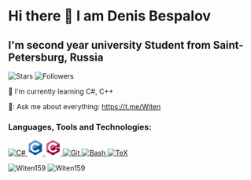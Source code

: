 # Hi there 👋 I am Denis Bespalov
## I'm second year university Student from Saint-Petersburg, Russia

<!-- Badges -->
![Stars](https://img.shields.io/github/stars/Witen159)
![Followers](https://img.shields.io/github/followers/Witen159)

:seedling: I'm currently learning C#, C++

📧: Ask me about everything: https://t.me/Witen

### Languages, Tools and Technologies:

<!-- TEMPLATE:
<a href="HERE_GOES_URL" target="_blank"> <img src="HERE_GOES_LOGO" alt="HERE_GOES_ALT_TEXT" height="32"/> </a>
-->

<p>
<!-- C# --><a href="https://dotnet.microsoft.com/languages/csharp" target="_blank"> <img src="https://github.com/abranhe/programming-languages-logos/blob/master/src/csharp/csharp.svg" alt="C#" height="32"/> </a>
<!-- C --><a href="https://www.cprogramming.com/" target="_blank"> <img src="https://raw.githubusercontent.com/devicons/devicon/master/icons/c/c-original.svg" alt="C" height="32"/> </a>
<!-- C++ --><a href="https://www.w3schools.com/cpp/" target="_blank"> <img src="https://raw.githubusercontent.com/devicons/devicon/master/icons/cplusplus/cplusplus-original.svg" alt="C++" height="32"/> </a>
<!-- Git --><a href="https://git-scm.com/" target="_blank"> <img src="https://www.vectorlogo.zone/logos/git-scm/git-scm-icon.svg" alt="Git" height="32"/> </a>
<!-- Bash --><a href="https://www.gnu.org/software/bash/" target="_blank"> <img src="https://www.vectorlogo.zone/logos/gnu_bash/gnu_bash-icon.svg" alt="Bash" height="32"/> </a>
<!-- TeX --><a href="https://tug.org/" target="_blank"> <img src="https://upload.wikimedia.org/wikipedia/commons/thumb/6/68/TeX_logo.svg/1920px-TeX_logo.svg.png" alt="TeX" height="32"/> </a>

<div display="inline-flex"  align-items="center" justify-content="space-between">
  <img src="https://github-readme-stats.vercel.app/api?username=Witen159&show_icons=true&bg_color=151515&title_color=fff&text_color=ffffff&icon_color=0b92f8&border_color=0b92f8&border_radius=30&count_private=true&locale=en" alt="Witen159" /> 
  <img src="https://github-readme-stats.vercel.app/api/top-langs?username=Witen159&bg_color=151515&title_color=fff&text_color=ffffff&icon_color=0b92f8&border_color=0b92f8&border_radius=30&layout=compact&card_width =350&langs_count=10&hide=CMake,Makefile,Arc,PowerShell,BatchFile,HTML&locale=en" alt="Witen159" />
</div>
